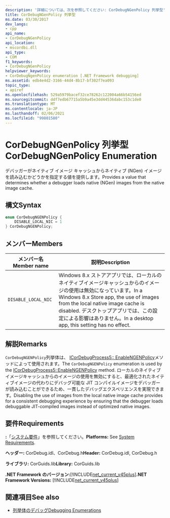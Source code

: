 ```yaml
---
description: '詳細については、次を参照してください: CorDebugNGenPolicy 列挙型'
title: CorDebugNGenPolicy 列挙型
ms.date: 03/30/2017
dev_langs:
- cpp
api_name:
- CorDebugNGenPolicy
api_location:
- mscordbi.dll
api_type:
- COM
f1_keywords:
- CorDebugNGenPolicy
helpviewer_keywords:
- CorDebugNgenPolicy enumeration [.NET Framework debugging]
ms.assetid: edb4e4d2-3166-44d4-8b17-bf302f7ea093
topic_type:
- apiref
ms.openlocfilehash: 529a5979bacef32ce78262c122004a66b54156ed
ms.sourcegitcommit: ddf7edb67715a5b9a45e3dd44536dabc153c1de0
ms.translationtype: MT
ms.contentlocale: ja-JP
ms.lasthandoff: 02/06/2021
ms.locfileid: "99801580"
---
```

# <a name="cordebugngenpolicy-enumeration"></a><span data-ttu-id="67893-103">CorDebugNGenPolicy 列挙型</span><span class="sxs-lookup"><span data-stu-id="67893-103">CorDebugNGenPolicy Enumeration</span></span>

<span data-ttu-id="67893-104">デバッガーがネイティブ イメージ キャッシュからネイティブ (NGen) イメージを読み込むかどうかを指定する値を提供します。</span><span class="sxs-lookup"><span data-stu-id="67893-104">Provides a value that determines whether a debugger loads native (NGen) images from the native image cache.</span></span>  
  
## <a name="syntax"></a><span data-ttu-id="67893-105">構文</span><span class="sxs-lookup"><span data-stu-id="67893-105">Syntax</span></span>  
  
```cpp
enum CorDebugNGENPolicy {  
    DISABLE_LOCAL_NIC = 1  
} CorDebugNGENPolicy;  
```  
  
## <a name="members"></a><span data-ttu-id="67893-106">メンバー</span><span class="sxs-lookup"><span data-stu-id="67893-106">Members</span></span>  
  
|<span data-ttu-id="67893-107">メンバー名</span><span class="sxs-lookup"><span data-stu-id="67893-107">Member name</span></span>|<span data-ttu-id="67893-108">説明</span><span class="sxs-lookup"><span data-stu-id="67893-108">Description</span></span>|  
|-----------------|-----------------|  
|`DISABLE_LOCAL_NIC`|<span data-ttu-id="67893-109">Windows 8.x ストアアプリでは、ローカルのネイティブイメージキャッシュからのイメージの使用は無効になっています。</span><span class="sxs-lookup"><span data-stu-id="67893-109">In a Windows 8.x Store app, the use of images from the local native image cache is disabled.</span></span> <span data-ttu-id="67893-110">デスクトップアプリでは、この設定による影響はありません。</span><span class="sxs-lookup"><span data-stu-id="67893-110">In a desktop app, this setting has no effect.</span></span>|  
  
## <a name="remarks"></a><span data-ttu-id="67893-111">解説</span><span class="sxs-lookup"><span data-stu-id="67893-111">Remarks</span></span>  

 <span data-ttu-id="67893-112">`CorDebugNGENPolicy`列挙体は、 [ICorDebugProcess5:: EnableNGENPolicy](icordebugprocess5-enablengenpolicy-method.md)メソッドによって使用されます。</span><span class="sxs-lookup"><span data-stu-id="67893-112">The `CorDebugNGENPolicy` enumeration is used by the [ICorDebugProcess5::EnableNGENPolicy](icordebugprocess5-enablengenpolicy-method.md) method.</span></span> <span data-ttu-id="67893-113">ローカルのネイティブイメージキャッシュからのイメージの使用を無効にすると、最適化されたネイティブイメージの代わりにデバッグ可能な JIT コンパイルイメージをデバッガーが読み込むことができるため、一貫したデバッグエクスペリエンスを実現できます。</span><span class="sxs-lookup"><span data-stu-id="67893-113">Disabling the use of images from the local native image cache provides for a consistent debugging experience by ensuring that the debugger loads debuggable JIT-compiled images instead of optimized native images.</span></span>  
  
## <a name="requirements"></a><span data-ttu-id="67893-114">要件</span><span class="sxs-lookup"><span data-stu-id="67893-114">Requirements</span></span>  

 <span data-ttu-id="67893-115">**:**「[システム要件](../../get-started/system-requirements.md)」を参照してください。</span><span class="sxs-lookup"><span data-stu-id="67893-115">**Platforms:** See [System Requirements](../../get-started/system-requirements.md).</span></span>  
  
 <span data-ttu-id="67893-116">**ヘッダー:** CorDebug.idl、CorDebug.h</span><span class="sxs-lookup"><span data-stu-id="67893-116">**Header:** CorDebug.idl, CorDebug.h</span></span>  
  
 <span data-ttu-id="67893-117">**ライブラリ:** CorGuids.lib</span><span class="sxs-lookup"><span data-stu-id="67893-117">**Library:** CorGuids.lib</span></span>  
  
 <span data-ttu-id="67893-118">**.NET Framework のバージョン:**[!INCLUDE[net_current_v45plus](../../../../includes/net-current-v45plus-md.md)]</span><span class="sxs-lookup"><span data-stu-id="67893-118">**.NET Framework Versions:** [!INCLUDE[net_current_v45plus](../../../../includes/net-current-v45plus-md.md)]</span></span>  
  
## <a name="see-also"></a><span data-ttu-id="67893-119">関連項目</span><span class="sxs-lookup"><span data-stu-id="67893-119">See also</span></span>

- [<span data-ttu-id="67893-120">列挙体のデバッグ</span><span class="sxs-lookup"><span data-stu-id="67893-120">Debugging Enumerations</span></span>](debugging-enumerations.md)
